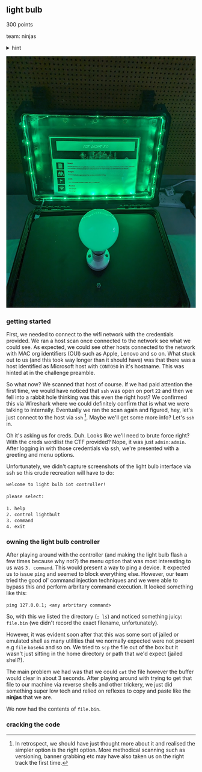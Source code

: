 ## light bulb

300 points

team: ninjas

<details> 
<summary>hint</summary>
Look into the encryption type
</details>

![light bulb with instructions for ctf](chal-bulb.png)

### getting started

First, we needed to connect to the wifi network with the credentials provided. We ran a host scan once connected to the network see what we could see. As expected, we could see other hosts connected to the network with MAC org identifiers (OUI) such as Apple, Lenovo and so on. What stuck out to us (and this took way longer than it should have) was that there was a host identified as Microsoft host with `CONTOSO` in it's hostname. This was hinted at in the challenge preamble.

So what now? We scanned that host of course. If we had paid attention the first time, we would have noticed that `ssh` was open on port `22` and then we fell into a rabbit hole thinking was this even the right host? We confirmed this via Wireshark where we could definitely confirm that is what we were talking to internally. Eventually we ran the scan again and figured, hey, let's just connect to the host via `ssh` [^1]. Maybe we'll get some more info? Let's `ssh` in. 

Oh it's asking us for creds. Duh. Looks like we'll need to brute force right? With the creds wordlist the CTF provided? Nope, it was just `admin:admin`. After logging in with those credentials via ssh, we're presented with a greeting and menu options.

Unfortunately, we didn't capture screenshots of the light bulb interface via ssh so this crude recreation will have to do:

```
welcome to light bulb iot controller!

please select:

1. help 
2. control lightbult
3. command
4. exit

```
### owning the light bulb controller

After playing around with the controller (and making the light bulb flash a few times because why not?) the menu option that was most interesting to us was `3. command`. This would present a way to ping a device. It expected us to issue `ping` and seemed to block everything else. However, our team tried the good ol' command injection techniques and we were able to bypass this and perform arbritary command execution. It looked something like this:

`ping 127.0.0.1; <any arbritary command>`

So, with this we listed the directory (`; ls`) and noticed something juicy: `file.bin` (we didn't record the exact filename, unfortunately).

However, it was evident soon after  that this was some sort of jailed or emulated shell as many utilities that we normally expected were not present e.g `file` `base64` and so on. We tried to `scp` the file out of the box but it wasn't just sitting in the home directory or path that we'd expect (jailed shell?). 

The main problem we had was that we could `cat` the file however the buffer would clear in about 3 seconds. After playing around with trying to get that file to our machine via reverse shells and other trickery, we just did something super low tech and relied on reflexes to copy and paste like the **ninjas** that we are. 

We now had the contents of `file.bin`. 

### cracking the code



[^1]: In retrospect, we should have just thought more about it and realised the simpler option is the right option. More methodical scanning such as versioning, banner grabbing etc may have also taken us on the right track the first time.